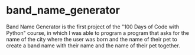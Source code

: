 # band_name_generator
Band Name Generator is the first project of the "100 Days of Code with Python" course, in which I was able to program a program that asks for the name of the city where the user was born and the name of their pet to create a band name with their name and the name of their pet together.
